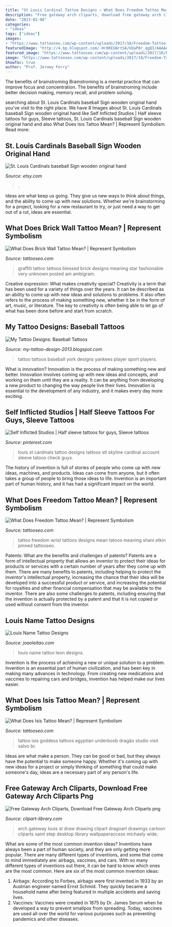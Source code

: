 ```yaml
---
title: "St Louis Cardinal Tattoo Designs ~ What Does Freedom Tattoo Mean?"
description: "Free gateway arch cliparts, download free gateway arch cliparts png"
date: "2023-02-08"
categories:
- "ideas"
tags: ["ideas"]
images:
- "https://www.tattooseo.com/wp-content/uploads/2017/10/Freedom-Tattoo-3.jpg"
featuredImage: "http://4.bp.blogspot.com/-Hr0KEGNrtSA/UQaP8r_qgQI/AAAAAAAAUQE/h7rLhL0ZjHY/s1600/2767-baseball-player-tattoo_large.jpg"
featured_image: "https://www.tattooseo.com/wp-content/uploads/2017/10/Freedom-Tattoo-3.jpg"
image: "https://www.tattooseo.com/wp-content/uploads/2017/10/Freedom-Tattoo-3.jpg"
ShowToc: true
author: "Prof. Jeromy Ferry"
---
```



The benefits of brainstroming
Brainstroming is a mental practice that can improve focus and concentration. The benefits of brainstroming include better decision making, memory recall, and problem solving.

	

		
searching about St. Louis Cardinals baseball Sign wooden original hand you've visit to the right place. We have 8 Images about St. Louis Cardinals baseball Sign wooden original hand like Self Inflicted Studios | Half sleeve tattoos for guys, Sleeve tattoos, St. Louis Cardinals baseball Sign wooden original hand and also What Does Isis Tattoo Mean? | Represent Symbolism. Read more:
		
    
## St. Louis Cardinals Baseball Sign Wooden Original Hand

<img loading=lazy src="https://img1.etsystatic.com/024/0/6637800/il_570xN.495431599_1fhv.jpg" onerror="this.onerror=null;this.src='https://tse4.mm.bing.net/th?id=OIP.CdRwOk3DfpAWfz9zIPHh5QHaFj&amp;pid=15.1';" alt="St. Louis Cardinals baseball Sign wooden original hand">

_Source: etsy.com_

>. 

	

Ideas are what keep us going. They give us new ways to think about things, and the ability to come up with new solutions. Whether we're brainstorming for a project, looking for a new restaurant to try, or just need a way to get out of a rut, ideas are essential.

    
## What Does Brick Wall Tattoo Mean? | Represent Symbolism

<img loading=lazy src="https://www.tattooseo.com/wp-content/uploads/2018/08/Brick-Wall-Tattoo-Meaning-13.jpg" onerror="this.onerror=null;this.src='https://tse4.mm.bing.net/th?id=OIP.CumspAgs5Am6_Fi6UEOk1gAAAA&amp;pid=15.1';" alt="What Does Brick Wall Tattoo Mean? | Represent Symbolism">

_Source: tattooseo.com_

>graffiti tattoo tattoos blessed brick designs meaning star fashionable very unknown posted am ambigram. 

	

Creative expression: What makes creativity special?
Creativity is a term that has been used for a variety of things over the years. It can be described as an ability to come up with new ideas and solutions to problems. It also often refers to the process of making something new, whether it be in the form of art, music, or literature. The key to creativity is often being able to let go of what has been done before and start from scratch.

    
## My Tattoo Designs: Baseball Tattoos

<img loading=lazy src="http://4.bp.blogspot.com/-Hr0KEGNrtSA/UQaP8r_qgQI/AAAAAAAAUQE/h7rLhL0ZjHY/s1600/2767-baseball-player-tattoo_large.jpg" onerror="this.onerror=null;this.src='https://tse1.mm.bing.net/th?id=OIP.WbwIo-8J3W5StNaUV_mDlwHaHa&amp;pid=15.1';" alt="My Tattoo Designs: Baseball Tattoos">

_Source: my-tattoo-design-2013.blogspot.com_

>tattoo tattoos baseball york designs yankees player sport players. 

	

What is innovation?
Innovation is the process of making something new and better. Innovation involves coming up with new ideas and concepts, and working on them until they are a reality. It can be anything from developing a new product to changing the way people live their lives. Innovation is essential to the development of any industry, and it makes every day more exciting.

    
## Self Inflicted Studios | Half Sleeve Tattoos For Guys, Sleeve Tattoos

<img loading=lazy src="https://i.pinimg.com/originals/f6/06/3d/f6063d739f3cd458427edfcf464ac4bd.jpg" onerror="this.onerror=null;this.src='https://tse4.mm.bing.net/th?id=OIP.31I1NP1bg2-gAWkNXSApFQHaDd&amp;pid=15.1';" alt="Self Inflicted Studios | Half sleeve tattoos for guys, Sleeve tattoos">

_Source: pinterest.com_

>louis st cardinals tattoo designs tattoos stl skyline cardinal account sleeve tatoos check guys. 

	

The history of invention is full of stories of people who come up with new ideas, machines, and products. Ideas can come from anyone, but it often takes a group of people to bring those ideas to life. Invention is an important part of human history, and it has had a significant impact on the world.

    
## What Does Freedom Tattoo Mean? | Represent Symbolism

<img loading=lazy src="https://www.tattooseo.com/wp-content/uploads/2017/10/Freedom-Tattoo-3.jpg" onerror="this.onerror=null;this.src='https://tse2.mm.bing.net/th?id=OIP.ia3G5lb0c5r9iJNzI_pHTwAAAA&amp;pid=15.1';" alt="What Does Freedom Tattoo Mean? | Represent Symbolism">

_Source: tattooseo.com_

>tattoo freedom wrist tattoos designs mean tatoos meaning shani etkin pinned tattooseo. 

	

Patents: What are the benefits and challenges of patents?
Patents are a form of intellectual property that allows an inventor to protect their ideas for products or services with a certain number of years after they come up with them. There are many benefits to patents, including helping to protect the inventor's intellectual property, increasing the chance that their idea will be developed into a successful product or service, and increasing the potential for royalties and other financial compensation that may be available to the inventor. There are also some challenges to patents, including ensuring that the invention is actually protected by a patent and that it is not copied or used without consent from the inventor.

    
## Louis Name Tattoo Designs

<img loading=lazy src="https://www.joaoleitao.com/tattoo-name/files/male-names4/tattoo-design-name-louis-13.png" onerror="this.onerror=null;this.src='https://tse3.mm.bing.net/th?id=OIP.0v4TQ15Q3F9nH0cZEc4GbgHaFM&amp;pid=15.1';" alt="Louis Name Tattoo Designs">

_Source: joaoleitao.com_

>louis name tattoo leon designs. 

	

Invention is the process of achieving a new or unique solution to a problem. Invention is an essential part of human civilization, and has been key in making many advances in technology. From creating new medications and vaccines to repairing cars and bridges, invention has helped make our lives easier.

    
## What Does Isis Tattoo Mean? | Represent Symbolism

<img loading=lazy src="https://www.tattooseo.com/wp-content/uploads/2017/12/Isis-Tattoo-18.jpg" onerror="this.onerror=null;this.src='https://tse3.mm.bing.net/th?id=OIP.Eanwh59d-5_SmG2LFFhYwAAAAA&amp;pid=15.1';" alt="What Does Isis Tattoo Mean? | Represent Symbolism">

_Source: tattooseo.com_

>tattoo isis goddess tattoos egyptian underboob dragão studio visit salvo br. 

	

Ideas are what make a person. They can be good or bad, but they always have the potential to make someone happy. Whether it's coming up with new ideas for a project or simply thinking of something that could make someone's day, ideas are a necessary part of any person's life.

    
## Free Gateway Arch Cliparts, Download Free Gateway Arch Cliparts Png

<img loading=lazy src="http://clipart-library.com/img/1233846.gif" onerror="this.onerror=null;this.src='https://tse1.mm.bing.net/th?id=OIP.W6nwBYDrqY6Brl3ssC8J6AHaHa&amp;pid=15.1';" alt="Free Gateway Arch Cliparts, Download Free Gateway Arch Cliparts png">

_Source: clipart-library.com_

>arch gateway louis st draw drawing clipart dragoart drawings cartoon cliparts saint step desktop library wallpaperaccess michaely wide. 

	

What are some of the most common invention ideas?
Inventions have always been a part of human society, and they are only getting more popular. There are many different types of inventions, and some that come to mind immediately are: airbags, vaccines, and cars. With so many different types of inventions out there, it can be hard to know which ones are the most common. Here are six of the most common invention ideas: 
1) Airbags: According to Forbes, airbags were first invented in 1933 by an Austrian engineer named Ernst Schmid. They quickly became a household name after being featured in multiple accidents and saving lives. 
2) Vaccines: Vaccines were created in 1875 by Dr. James Serum when he developed a way to prevent smallpox from spreading. Today, vaccines are used all over the world for various purposes such as preventing pandemics and other diseases.

